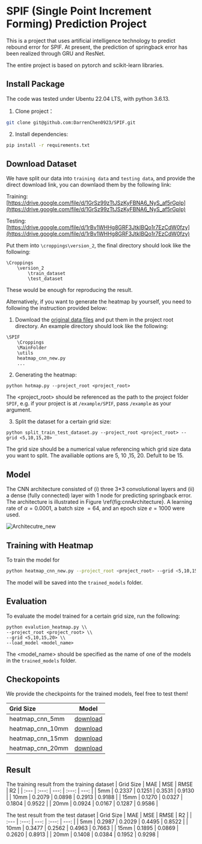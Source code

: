 # SPIF (Single Point Increment Forming) Prediction Project

This is a project that uses artificial intelligence technology to predict rebound error for SPIF.
At present, the prediction of springback error has been realized through GRU and ResNet.

The entire project is based on pytorch and scikit-learn libraries.

## Install Package

The code was tested under Ubentu 22.04 LTS, with python 3.6.13.

1. Clone project：

```bash
git clone git@github.com:DarrenChen0923/SPIF.git
```

2. Install dependencies:
```bash
pip install -r requirements.txt
```



## Download Dataset

We have split our data into `training data` and `testing data`, and provide the direct download link, you can downlaod them by the following link:

Training: [https://drive.google.com/file/d/1GrSz99zTtJSzKyFBNA6_NyS_af5rGplp](https://drive.google.com/file/d/1GrSz99zTtJSzKyFBNA6_NyS_af5rGplp)

Testing: [https://drive.google.com/file/d/1rBv1WHHg8GRF3JtkIBQo1r7EzCdW0fzy](https://drive.google.com/file/d/1rBv1WHHg8GRF3JtkIBQo1r7EzCdW0fzy)

Put them into `\croppings\version_2`, the final directory should look like the following:

```
\Croppings
    \version_2
        \train_dataset
        \test_dataset
```

These would be enough for reproducing the result. 

Alternatively, if you want to generate the heatmap by yourself, you need to following the instruction provided below:

1. Download the [original data files](https://drive.google.com/file/d/1XFJDcRiFojEpkhVEIZNHA1iPWChLrvum) and put them in the project root directory. An example directory should look like the following:

```
\SPIF
    \Croppings
    \MainFolder
    \utils
    heatmap_cnn_new.py
    ...
```

2. Generating the heatmap:

```
python hotmap.py --project_root <project_root>
```

The <project_root> should be referenced as the path to the project folder `SPIF`, e.g. if your project is at `/example/SPIF`, pass `/example` as your argument.

3. Split the dataset for a certain grid size:

```
python split_train_test_dataset.py --project_root <project_root> --grid <5,10,15,20>
```

The grid size should be a numerical value referencing which grid size data you want to split. The availiable options are 5, 10 ,15, 20. Defult to be 15.



## Model
The CNN architecture consisted of (i) three 3*3 convolutional layers and (ii) a dense (fully connected) layer with 1 node for predicting springback error. The architecture is illustrated in Figure \ref{fig:cnnArchitecture}. A learning rate of $\alpha = 0.0001$, a batch size $= 64$, and an epoch size $e = 1000$ were used. 

![Architecutre_new](https://github.com/user-attachments/assets/95e715de-5826-44d2-9444-335104e5ae3d)

## Training with Heatmap

To train the model for 

```bash
python heatmap_cnn_new.py --project_root <project_root> --grid <5,10,15,20>
```

The model will be saved into the `trained_models` folder.


## Evaluation

To evaluate the model trained for a certain grid size, run the following:

```
python evalution_heatmap.py \\
--project_root <project_root> \\
--grid <5,10,15,20> \\
--load_model <model_name>
```

The <model_name> should be specified as the name of one of the models in the `trained_models` folder.

## Checkopoints

We provide the checkpoints for the trained models, feel free to test them!

| Grid Size | Model |
| :---         |     :---:      | 
| heatmap_cnn_5mm   | [download](https://drive.google.com/file/d/19OyUcionqjBT-ONE8axVqb8f7QMNU6Y-)    | 
| heatmap_cnn_10mm  | [download](https://drive.google.com/file/d/1zJPVon80R-4jOiqZORPSxatDcypdaCQz)    |
| heatmap_cnn_15mm  | [download](https://drive.google.com/file/d/1pouGvgYJ_8VkPIUubOuMizqsEeRe5iWu)   | 
| heatmap_cnn_20mm  | [download](https://drive.google.com/file/d/1bIp-YXgsotvh2CZtnzaLdM2CImsfw8K6)    |


## Result
The training result from the training dataset
| Grid Size | MAE | MSE | RMSE | R2 |
| :---         |     :---:      |          ---: |     :---:      |          ---: |
| 5mm   | 0.2337    | 0.1251   | 0.3531    | 0.9130      |
| 10mm  | 0.2079    | 0.0898   | 0.2913    | 0.9188      |
| 15mm  | 0.1270    | 0.0327   | 0.1804    | 0.9522      |
| 20mm  | 0.0924    | 0.0167   | 0.1287    | 0.9586      |

The test result from the test dataset
| Grid Size | MAE | MSE | RMSE | R2 |
| :---         |     :---:      |          ---: |     :---:      |          ---: |
| 5mm   | 0.2987    | 0.2029   | 0.4495    | 0.8522      |
| 10mm  | 0.3477    | 0.2562   | 0.4963    | 0.7663      |
| 15mm  | 0.1895    | 0.0869   | 0.2620    | 0.8913      |
| 20mm  | 0.1408    | 0.0384   | 0.1952    | 0.9298      |

